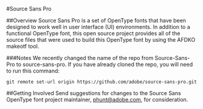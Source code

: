 #Source Sans Pro

##Overview
Source Sans Pro is a set of OpenType fonts that have been designed to work well
in user interface (UI) environments. In addition to a functional OpenType font, this open
source project provides all of the source files that were used to build this OpenType font
by using the AFDKO makeotf tool.

###Notes
We recently changed the name of the repo from Source-Sans-Pro to source-sans-pro. 
If you have already cloned the repo, you will need to run this command:

`git remote set-url origin https://github.com/adobe/source-sans-pro.git`

##Getting Involved
Send suggestions for changes to the Source Sans OpenType font project maintainer,
phunt@adobe.com, for consideration.
